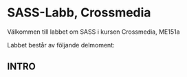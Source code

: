 <h1>SASS-Labb, Crossmedia</h1>

Välkommen till labbet om SASS i kursen Crossmedia, ME151a

Labbet består av följande delmoment:

<h2>INTRO</h2>
